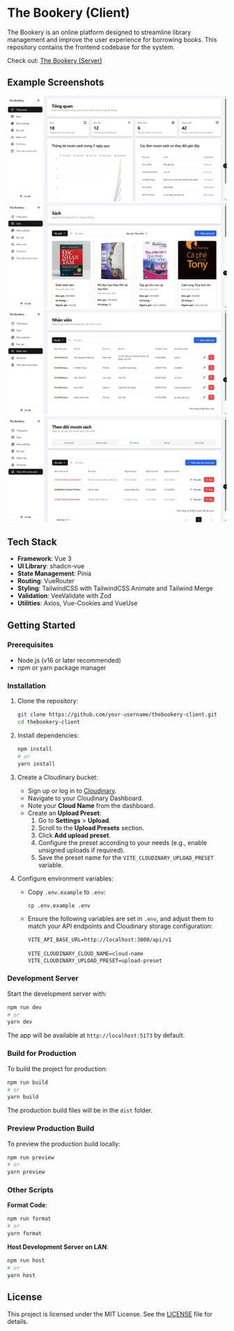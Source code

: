 # The Bookery (Client)

The Bookery is an online platform designed to streamline library management and improve the user experience for borrowing books. This repository contains the frontend codebase for the system.

Check out: [The Bookery (Server)](https://github.com/bp82125/TheBookery-Server)

## Example Screenshots
![](./example/1.jpeg)
![](./example/2.jpeg)
![](./example/3.jpeg)
![](./example/5.jpeg)

## Tech Stack
- **Framework**: Vue 3
- **UI Library**: shadcn-vue
- **State Management**: Pinia
- **Routing**: VueRouter
- **Styling**: TailwindCSS with TailwindCSS Animate and Tailwind Merge
- **Validation**: VeeValidate with Zod
- **Utilities**: Axios, Vue-Cookies and VueUse

## Getting Started

### Prerequisites

- Node.js (v16 or later recommended)
- npm or yarn package manager

### Installation

1. Clone the repository:
   ```bash
   git clone https://github.com/your-username/thebookery-client.git
   cd thebookery-client
   ```
2. Install dependencies:
   ```bash
   npm install
   # or
   yarn install
   ```
3. Create a Cloudinary bucket:
   - Sign up or log in to [Cloudinary](https://cloudinary.com/).
   - Navigate to your Cloudinary Dashboard.
   - Note your **Cloud Name** from the dashboard.
   - Create an **Upload Preset**:
     1. Go to **Settings** > **Upload**.
     2. Scroll to the **Upload Presets** section.
     3. Click **Add upload preset**.
     4. Configure the preset according to your needs (e.g., enable unsigned uploads if required).
     5. Save the preset name for the `VITE_CLOUDINARY_UPLOAD_PRESET` variable.

4. Configure environment variables:
   - Copy `.env.example` to `.env`:
     ```bash
     cp .env.example .env
     ```
   - Ensure the following variables are set in `.env`, and adjust them to match your API endpoints and Cloudinary storage configuration:
     ```env
     VITE_API_BASE_URL=http://localhost:3000/api/v1

     VITE_CLOUDINARY_CLOUD_NAME=cloud-name
     VITE_CLOUDINARY_UPLOAD_PRESET=upload-preset
     ```

### Development Server

Start the development server with:

```bash
npm run dev
# or
yarn dev
```

The app will be available at `http://localhost:5173` by default.

### Build for Production

To build the project for production:

```bash
npm run build
# or
yarn build
```

The production build files will be in the `dist` folder.

### Preview Production Build

To preview the production build locally:

```bash
npm run preview
# or
yarn preview
```

### Other Scripts

**Format Code**:
  ```bash
  npm run format
  # or
  yarn format
  ```
**Host Development Server on LAN**:
  ```bash
  npm run host
  # or
  yarn host
  ```

## License

This project is licensed under the MIT License. See the [LICENSE](LICENSE) file for details.
